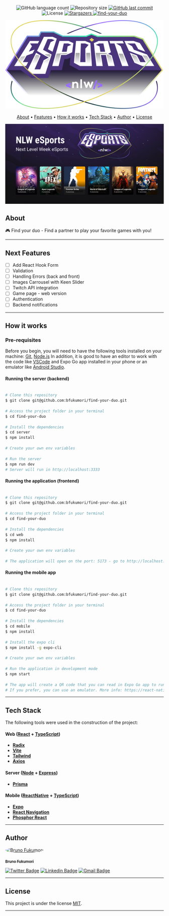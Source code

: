 
<p align="center">
  <img alt="GitHub language count" src="https://img.shields.io/github/languages/count/bfukumori/findduo?color=%2304D361">

  <img alt="Repository size" src="https://img.shields.io/github/repo-size/bfukumori/find-your-duo">
 
  <a href="https://github.com/bfukumori/find-your-duo/commits/master">
    <img alt="GitHub last commit" src="https://img.shields.io/github/last-commit/bfukumori/find-your-duo">
  </a>
    
   <img alt="License" src="https://img.shields.io/badge/license-MIT-brightgreen">
   <a href="https://github.com/bfukumori/find-your-duo/stargazers">
    <img alt="Stargazers" src="https://img.shields.io/github/stars/bfukumori/find-your-duo?style=social">
  </a>

  <a href="">
    <img alt="find-your-duo" src="https://img.shields.io/badge/find-your-duo-%237159c1?style=flat&logo=ghost">
  </a>
</p>

<div align="center">
	<img alt="find-your-duo" title="#find-your-duo" src="./.github/logo.svg" />
</div>

<p align="center">
  <a href="#about">About</a> •
  <a href="#features">Features</a> •
  <a href="#how-it-works">How it works</a> • 
  <a href="#tech-stack">Tech Stack</a> • 
  <a href="#author">Author</a> • 
  <a href="#user-content-license">License</a>
</p>

<div align="center"> 
	<img alt="find-your-duo" title="#find-your-duo" src="./.github/banner.png" />
</div>

## About

🎮 Find your duo - Find a partner to play your favorite games with you!


---

## Next Features

- [ ] Add React Hook Form
- [ ] Validation
- [ ] Handling Errors (back and front)
- [ ] Images Carrousel with Keen Slider
- [ ] Twitch API integration
- [ ] Game page - web version
- [ ] Authentication
- [ ] Backend notifications

---

## How it works

### Pre-requisites

Before you begin, you will need to have the following tools installed on your machine:
[Git](https://git-scm.com), [Node.js](https://nodejs.org/en/)
In addition, it is good to have an editor to work with the code like [VSCode](https://code.visualstudio.com/) and Expo Go app installed in your phone or an emulator like [Android Studio](https://react-native.rocketseat.dev/).


#### Running the server (backend)

```bash

# Clone this repository
$ git clone git@github.com:bfukumori/find-your-duo.git

# Access the project folder in your terminal
$ cd find-your-duo

# Install the dependencies
$ cd server
$ npm install

# Create your own env variables

# Run the server
$ npm run dev
# Server will run in http://localhost:3333

```

#### Running the application (frontend)

```bash

# Clone this repository
$ git clone git@github.com:bfukumori/find-your-duo.git

# Access the project folder in your terminal
$ cd find-your-duo

# Install the dependencies
$ cd web
$ npm install

# Create your own env variables

# The application will open on the port: 5173 - go to http://localhost:5173


```

#### Running the mobile app

```bash

# Clone this repository
$ git clone git@github.com:bfukumori/find-your-duo.git

# Access the project folder in your terminal
$ cd find-your-duo

# Install the dependencies
$ cd mobile
$ npm install

# Install the expo cli
$ npm install -g expo-cli

# Create your own env variables

# Run the application in development mode
$ npm start

# The app will create a QR code that you can read in Expo Go app to run in your mobile device.
# If you prefer, you can use an emulator. More info: https://react-native.rocketseat.dev/

```

---

## Tech Stack

The following tools were used in the construction of the project:

#### **Web**  ([React](https://reactjs.org/)  +  [TypeScript](https://www.typescriptlang.org/))

- **[Radix](https://www.radix-ui.com/)**
- **[Vite](https://vitejs.dev/)**
- **[Tailwind](https://tailwindcss.com/)**
- **[Axios](https://axios-http.com/)**


#### **Server**  ([Node](https://nodejs.org/en/)  +  [Express](https://expressjs.com/pt-br/))

- **[Prisma](https://www.prisma.io/)**


#### **Mobile**  ([ReactNative](https://reactnative.dev/)  +  [TypeScript](https://www.typescriptlang.org/))

- **[Expo](https://docs.expo.dev/)**
- **[React Navigation](https://reactnavigation.org/)**
- **[Phosphor React](https://github.com/duongdev/phosphor-react-native)**

---
## Author

<a href="https://www.facebook.com/bruno.fukumori.9/">
 <img style="border-radius: 50%;" src="https://avatars.githubusercontent.com/u/82473580?v=4" width="100px;" alt="Bruno Fukumori"/>
 <br />
  
 <sub><b>Bruno Fukumori</b></sub></a> <a href="https://www.facebook.com/bruno.fukumori.9/" title="facebook"></a>
 <br />

[![Twitter Badge](https://img.shields.io/badge/-Twitter-1ca0f1?style=flat-square&labelColor=1ca0f1&logo=twitter&logoColor=white&link=https://twitter.com/hi_fukujp)](https://twitter.com/hi_fukujp) [![Linkedin Badge](https://img.shields.io/badge/-Linkedin-blue?style=flat-square&logo=Linkedin&logoColor=white&link=https://www.linkedin.com/in/bfukumori/)](https://www.linkedin.com/in/bfukumori/) 
[![Gmail Badge](https://img.shields.io/badge/-Gmail-c14438?style=flat-square&logo=Gmail&logoColor=white&link=mailto:brunofukumori@gmail.com)](mailto:brunofukumori@gmail.com)

---

## License

This project is under the license [MIT](./LICENSE).

---
